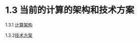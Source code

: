 # 1.3 当前的计算的架构和技术方案​

1.3.1 [计算架构](3-computing-architectures.md)

1.3.2[技术方案](computing-solutions.md)